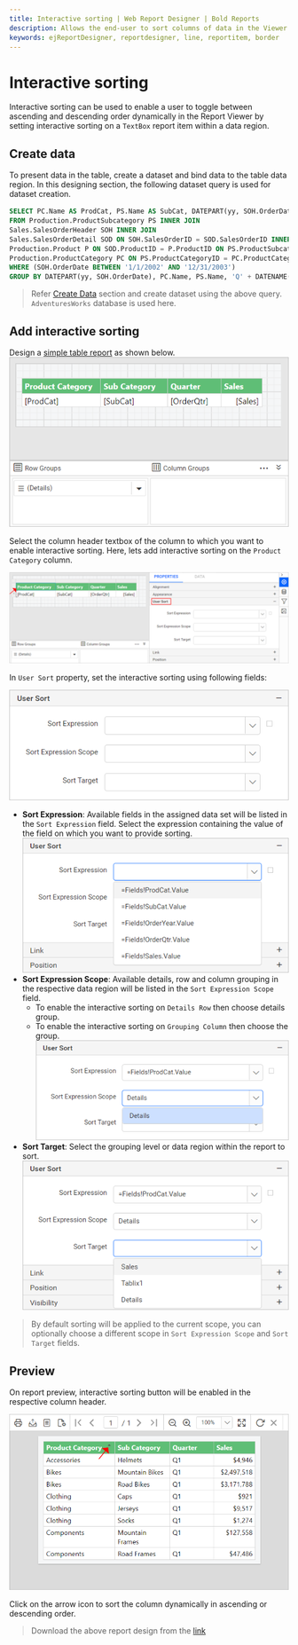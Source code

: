 ```yaml
---
title: Interactive sorting | Web Report Designer | Bold Reports
description: Allows the end-user to sort columns of data in the Viewer by setting interactive sorting on a TextBox control within a data region.
keywords: ejReportDesigner, reportdesigner, line, reportitem, border
---
```


# Interactive sorting

Interactive sorting can be used to enable a user to toggle between ascending and descending order dynamically in the Report Viewer by setting interactive sorting on a `TextBox` report item within a data region.

## Create data

To present data in the table, create a dataset and bind data to the table data region. In this designing section, the following dataset query is used for dataset creation.

```sql
SELECT PC.Name AS ProdCat, PS.Name AS SubCat, DATEPART(yy, SOH.OrderDate) AS OrderYear, 'Q' + DATENAME(qq, SOH.OrderDate) AS OrderQtr,SUM(SOD.UnitPrice * SOD.OrderQty) AS Sales
FROM Production.ProductSubcategory PS INNER JOIN
Sales.SalesOrderHeader SOH INNER JOIN
Sales.SalesOrderDetail SOD ON SOH.SalesOrderID = SOD.SalesOrderID INNER JOIN
Production.Product P ON SOD.ProductID = P.ProductID ON PS.ProductSubcategoryID = P.ProductSubcategoryID INNER JOIN
Production.ProductCategory PC ON PS.ProductCategoryID = PC.ProductCategoryID
WHERE (SOH.OrderDate BETWEEN '1/1/2002' AND '12/31/2003')
GROUP BY DATEPART(yy, SOH.OrderDate), PC.Name, PS.Name, 'Q' + DATENAME(qq, SOH.OrderDate), PS.ProductSubcategoryID
```

> Refer [Create Data](./../../manage-data/dataset/create-an-embedded-dataset/#create-an-embedded-dataset) section and create dataset using the above query. `AdventuresWorks` database is used here.

## Add interactive sorting

Design a [simple table report](./../../design-rdl-report-in-web-report-designer/#add-table-report-item) as shown below.![Table design](/static/assets/on-premise/images/report-designer/compose-report/interactive-sorting/table-design.png)

Select the column header textbox of the column to which you want to enable interactive sorting. Here, lets add interactive sorting on the `Product Category` column.

![Select column header](/static/assets/on-premise/images/report-designer/compose-report/interactive-sorting/select-column-header.png)

In `User Sort` property, set the interactive sorting using following fields:

![Sorting properties](/static/assets/on-premise/images/report-designer/compose-report/interactive-sorting/sorting-properties.png)

* **Sort Expression**: Available fields in the assigned data set will be listed in the `Sort Expression` field. Select the expression containing the value of the field on which you want to provide sorting.
   ![Sorting properties](/static/assets/on-premise/images/report-designer/compose-report/interactive-sorting/sort-expression-field.png)
* **Sort Expression Scope**: Available details, row and column grouping in the respective data region will be listed in the `Sort Expression Scope` field.
    * To enable the interactive sorting on `Details Row` then choose details group.
    * To enable the interactive sorting on `Grouping Column` then choose the group.
   ![Sorting properties](/static/assets/on-premise/images/report-designer/compose-report/interactive-sorting/sort-scope.png)
* **Sort Target**: Select the grouping level or data region within the report to sort.
   ![Sorting properties](/static/assets/on-premise/images/report-designer/compose-report/interactive-sorting/sort-target.png)

> By default sorting will be applied to the current scope, you can optionally choose a different scope in `Sort Expression Scope` and `Sort Target` fields.

## Preview

On report preview, interactive sorting button will be enabled in the respective column header.

![Preview design](/static/assets/on-premise/images/report-designer/compose-report/interactive-sorting/preview-design.png)

Click on the arrow icon to sort the column dynamically in ascending or descending order.

> Download the above report design from the [link](https://github.com/boldreports/resources/tree/master/docs/report-designer/compose-report/interactive-sorting.rdl)